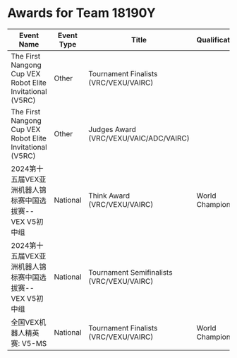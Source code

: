 # Awards for Team 18190Y

| Event Name | Event Type | Title | Qualifications |
|------------|------------|-------|----------------|
| The First Nangong Cup VEX Robot Elite Invitational (V5RC) | Other | Tournament Finalists (VRC/VEXU/VAIRC) |  |
| The First Nangong Cup VEX Robot Elite Invitational (V5RC) | Other | Judges Award (VRC/VEXU/VAIC/ADC/VAIRC) |  |
| 2024第十五届VEX亚洲机器人锦标赛中国选拔赛--VEX V5初中组 | National | Think Award (VRC/VEXU/VAIRC) | World Championship |
| 2024第十五届VEX亚洲机器人锦标赛中国选拔赛--VEX V5初中组 | National | Tournament Semifinalists (VRC/VEXU/VAIRC) |  |
| 全国VEX机器人精英赛: V5-MS | National | Tournament Finalists (VRC/VEXU/VAIRC) | World Championship |
